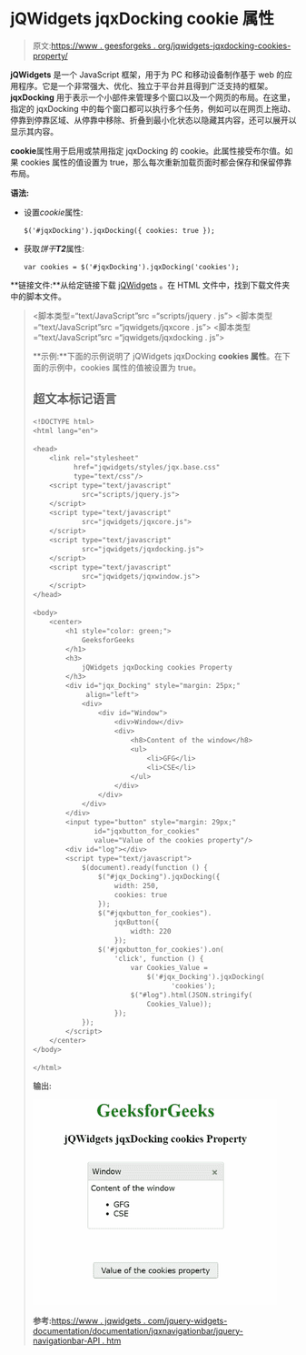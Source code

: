 # jQWidgets jqxDocking cookie 属性

> 原文:[https://www . geesforgeks . org/jqwidgets-jqxdocking-cookies-property/](https://www.geeksforgeeks.org/jqwidgets-jqxdocking-cookies-property/)

**jQWidgets** 是一个 JavaScript 框架，用于为 PC 和移动设备制作基于 web 的应用程序。它是一个非常强大、优化、独立于平台并且得到广泛支持的框架。 **jqxDocking** 用于表示一个小部件来管理多个窗口以及一个网页的布局。在这里，指定的 jqxDocking 中的每个窗口都可以执行多个任务，例如可以在网页上拖动、停靠到停靠区域、从停靠中移除、折叠到最小化状态以隐藏其内容，还可以展开以显示其内容。

**cookie**属性用于启用或禁用指定 jqxDocking 的 cookie。此属性接受布尔值。如果 cookies 属性的值设置为 true，那么每次重新加载页面时都会保存和保留停靠布局。

**语法:**

*   设置*cookie*属性:

    ```
    $('#jqxDocking').jqxDocking({ cookies: true });  
    ```

*   获取*饼干**T2***属性:

    ```
    var cookies = $('#jqxDocking').jqxDocking('cookies');
    ```

**链接文件:**从给定链接下载 [jQWidgets](https://www.jqwidgets.com/download/) 。在 HTML 文件中，找到下载文件夹中的脚本文件。

> <link rel="”stylesheet”" href="”jqwidgets/styles/jqx.base.css”" type="”text/css”">
> <脚本类型=“text/JavaScript”src =“scripts/jquery . js”></脚本>
> <脚本类型=“text/JavaScript”src =“jqwidgets/jqxcore . js”></脚本>
> <脚本类型=“text/JavaScript”src =“jqwidgets/jqxdocking . js”></脚本

**示例:**下面的示例说明了 jQWidgets jqxDocking **cookies 属性**。在下面的示例中，cookies 属性的值被设置为 true。

## 超文本标记语言

```
<!DOCTYPE html>
<html lang="en">

<head>
    <link rel="stylesheet" 
          href="jqwidgets/styles/jqx.base.css" 
          type="text/css"/>
    <script type="text/javascript" 
            src="scripts/jquery.js">
    </script>
    <script type="text/javascript" 
            src="jqwidgets/jqxcore.js">
    </script>
    <script type="text/javascript" 
            src="jqwidgets/jqxdocking.js">
    </script>
    <script type="text/javascript" 
            src="jqwidgets/jqxwindow.js">
    </script>
</head>

<body>
    <center>
        <h1 style="color: green;">
            GeeksforGeeks
        </h1>
        <h3>
            jQWidgets jqxDocking cookies Property
        </h3>
        <div id="jqx_Docking" style="margin: 25px;" 
             align="left">
            <div>
                <div id="Window">
                    <div>Window</div>
                    <div>
                        <h8>Content of the window</h8>
                        <ul>
                            <li>GFG</li>
                            <li>CSE</li>
                        </ul>
                    </div>
                </div>
            </div>
        </div>
        <input type="button" style="margin: 29px;" 
               id="jqxbutton_for_cookies" 
               value="Value of the cookies property"/>
        <div id="log"></div>
        <script type="text/javascript">
            $(document).ready(function () {
                $("#jqx_Docking").jqxDocking({
                    width: 250,
                    cookies: true
                });
                $("#jqxbutton_for_cookies").
                    jqxButton({
                        width: 220
                    });
                $('#jqxbutton_for_cookies').on(
                    'click', function () {
                        var Cookies_Value = 
                            $('#jqx_Docking').jqxDocking(
                                  'cookies');
                        $("#log").html(JSON.stringify(
                            Cookies_Value));
                    });
            });
        </script>
    </center>
</body>

</html>
```

**输出:**

![](img/3f11170064b1cf4109b7761fa98d7f26.png)

**参考:**[https://www . jqwidgets . com/jquery-widgets-documentation/documentation/jqxnavigationbar/jquery-navigationbar-API . htm](https://www.jqwidgets.com/jquery-widgets-documentation/documentation/jqxdocking/jquery-docking-api.htm)